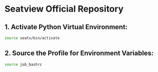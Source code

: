 # Seatview Official Repository

## 1. Activate Python Virtual Environment:

```bash
source seatv/bin/activate
```

## 2. Source the Profile for Environment Variables:

```bash
source job_bashrc
```

